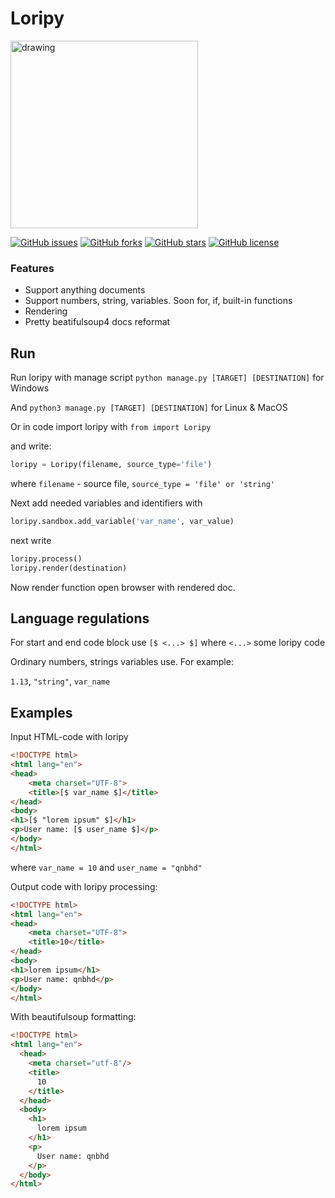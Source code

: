 # Loripy

<img src="https://i.postimg.cc/Y2D6BW89/loripy.png" alt="drawing" heigth="300" width="300"/>

[![GitHub issues](https://img.shields.io/github/issues/qnbhd/loripy?style=for-the-badge)](https://github.com/qnbhd/loripy/issues) [![GitHub forks](https://img.shields.io/github/forks/qnbhd/loripy?style=for-the-badge)](https://github.com/qnbhd/loripy/network) [![GitHub stars](https://img.shields.io/github/stars/qnbhd/loripy?style=for-the-badge)](https://github.com/qnbhd/loripy/stargazers) [![GitHub license](https://img.shields.io/github/license/qnbhd/loripy?style=for-the-badge)](https://github.com/qnbhd/loripy/blob/master/LICENSE)

### Features

- Support anything documents
- Support numbers, string, variables. Soon for, if, built-in functions
- Rendering
- Pretty beatifulsoup4 docs reformat

## Run

Run loripy with manage script `python manage.py [TARGET] [DESTINATION]` for Windows

And `python3 manage.py [TARGET] [DESTINATION]` for Linux & MacOS

Or in code import loripy with `from import Loripy` 

and write:

```python
loripy = Loripy(filename, source_type='file')
```
where `filename` - source file, `source_type = 'file' or 'string'`

Next add needed variables and identifiers with
```python
loripy.sandbox.add_variable('var_name', var_value)
```

next write

```python
loripy.process()
loripy.render(destination)
```

Now render function open browser with rendered doc. 

## Language regulations

For start and end code block use `[$ <...> $]` where `<...>` some loripy code

Ordinary numbers, strings variables use.
For example:

`1.13`, `"string"`, `var_name`

## Examples

Input HTML-code with loripy

```html
<!DOCTYPE html>
<html lang="en">
<head>
    <meta charset="UTF-8">
    <title>[$ var_name $]</title>
</head>
<body>
<h1>[$ "lorem ipsum" $]</h1>
<p>User name: [$ user_name $]</p>
</body>
</html>
```

where `var_name = 10` and `user_name = "qnbhd"`

Output code with loripy processing:


```html
<!DOCTYPE html>
<html lang="en">
<head>
    <meta charset="UTF-8">
    <title>10</title>
</head>
<body>
<h1>lorem ipsum</h1>
<p>User name: qnbhd</p>
</body>
</html>
```

With beautifulsoup formatting:

```html
<!DOCTYPE html>
<html lang="en">
  <head>
    <meta charset="utf-8"/>
    <title>
      10
    </title>
  </head>
  <body>
    <h1>
      lorem ipsum
    </h1>
    <p>
      User name: qnbhd
    </p>
  </body>
</html>
```



